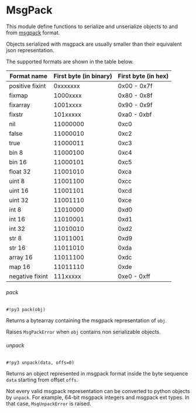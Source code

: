 # MsgPack

This module define functions to serialize and unserialize objects to and from [msgpack](http://msgpack.org) format.

Objects serialized with msgpack are usually smaller than their equivalent json representation.

The supported formats are shown in the table below.


| Format name     | First byte (in binary) | First byte (in hex) |
|-----------------|------------------------|---------------------|
| positive fixint | 0xxxxxxx               | 0x00 - 0x7f         |
| fixmap          | 1000xxxx               | 0x80 - 0x8f         |
| fixarray        | 1001xxxx               | 0x90 - 0x9f         |
| fixstr          | 101xxxxx               | 0xa0 - 0xbf         |
| nil             | 11000000               | 0xc0                |
| false           | 11000010               | 0xc2                |
| true            | 11000011               | 0xc3                |
| bin 8           | 11000100               | 0xc4                |
| bin 16          | 11000101               | 0xc5                |
| float 32        | 11001010               | 0xca                |
| uint 8          | 11001100               | 0xcc                |
| uint 16         | 11001101               | 0xcd                |
| uint 32         | 11001110               | 0xce                |
| int 8           | 11010000               | 0xd0                |
| int 16          | 11010001               | 0xd1                |
| int 32          | 11010010               | 0xd2                |
| str 8           | 11011001               | 0xd9                |
| str 16          | 11011010               | 0xda                |
| array 16        | 11011100               | 0xdc                |
| map 16          | 11011110               | 0xde                |
| negative fixint | 111xxxxx               | 0xe0 - 0xff         |

###### pack

```#!py3 pack(obj)```

Returns a bytearray containing the msgpack representation of ```obj```.

Raises `MsgPackError` when ```obj``` contains non serializable objects.

###### unpack

```#!py3 unpack(data, offs=0)```

Returns an object represented in msgpack format inside the byte sequence ```data``` starting from offset ```offs```.

Not every valid msgpack representation can be converted to python objects by ```unpack```.
For example, 64-bit msgpack integers and msgpack ext types. In that case, `MsgUnpackError` is raised.
<!--stackedit_data:
eyJoaXN0b3J5IjpbLTI4Njc4MTA3NF19
-->
